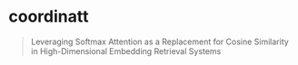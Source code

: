# coordinatt
> Leveraging Softmax Attention as a Replacement for Cosine Similarity in High-Dimensional Embedding Retrieval Systems